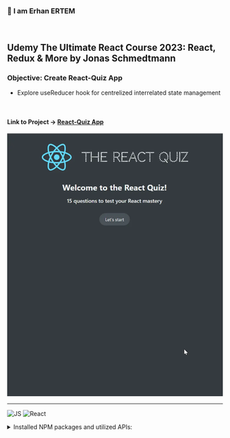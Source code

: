 ### 👋 **I am Erhan ERTEM**

&emsp;

## Udemy The Ultimate React Course 2023: React, Redux & More by Jonas Schmedtmann

### **Objective:** Create React-Quiz App

- Explore useReducer hook for centrelized interrelated state management

&emsp;

#### Link to Project &rarr; [React-Quiz App](https://app-reactquiz-erhan-ertem.netlify.app/)

![Screenshot](screenshot.webp)

---

![JS](https://img.shields.io/badge/JavaScript-323330?style=for-the-badge&logo=javascript&logoColor=F7DF1E) ![React](https://img.shields.io/badge/React-20232A?style=for-the-badge&logo=react&logoColor=61DAFB)

<details>
<summary>Installed NPM packages and utilized APIs:</summary>

| Package command      | Package link | Description |
| -------------------- | ------------ | ----------- |
| npx create-react-app |              |             |
| json-server          |              |             |

</details>

&emsp;
